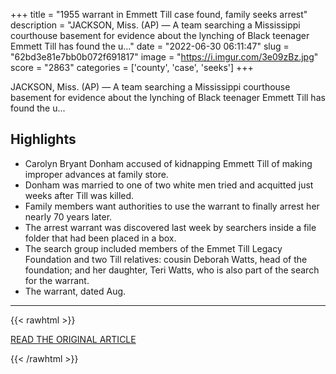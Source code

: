 +++
title = "1955 warrant in Emmett Till case found, family seeks arrest"
description = "JACKSON, Miss. (AP) — A team searching a Mississippi courthouse basement for evidence about the lynching of Black teenager Emmett Till has found the u..."
date = "2022-06-30 06:11:47"
slug = "62bd3e81e7bb0b072f691817"
image = "https://i.imgur.com/3e09zBz.jpg"
score = "2863"
categories = ['county', 'case', 'seeks']
+++

JACKSON, Miss. (AP) — A team searching a Mississippi courthouse basement for evidence about the lynching of Black teenager Emmett Till has found the u...

## Highlights

- Carolyn Bryant Donham accused of kidnapping Emmett Till of making improper advances at family store.
- Donham was married to one of two white men tried and acquitted just weeks after Till was killed.
- Family members want authorities to use the warrant to finally arrest her nearly 70 years later.
- The arrest warrant was discovered last week by searchers inside a file folder that had been placed in a box.
- The search group included members of the Emmet Till Legacy Foundation and two Till relatives: cousin Deborah Watts, head of the foundation; and her daughter, Teri Watts, who is also part of the search for the warrant.
- The warrant, dated Aug.

---

{{< rawhtml >}}
  <p class="article-category">
    <a target="_blank" href="https://www.thestar.com/news/world/us/2022/06/29/1955-warrant-in-emmett-till-case-found-family-seeks-arrest.html">READ THE ORIGINAL ARTICLE</a>
  </p>
{{< /rawhtml >}}

